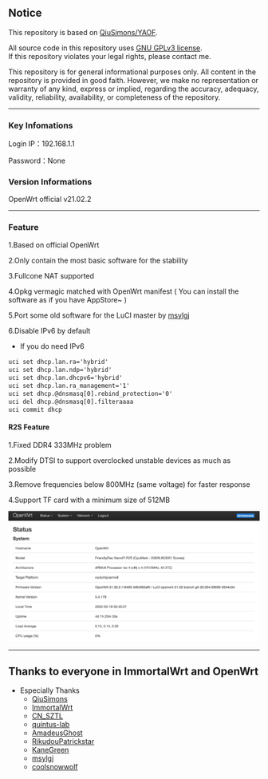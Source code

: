 
## Notice

This repository is based on [QiuSimons/YAOF](https://github.com/QiuSimons/YAOF).  

All source code in this repository uses [GNU GPLv3 license](https://www.gnu.org/licenses/gpl-3.0.html).  
If this repository violates your legal rights, please contact me.  

This repository is for general informational purposes only. All content in the repository is provided in good faith. However, we make no representation or warranty of any kind, express or implied,
regarding the accuracy, adequacy, validity, reliability, availability, or completeness of the repository.  

---
### Key Infomations

Login IP：192.168.1.1 

Password：None

### Version Informations

OpenWrt official v21.02.2

---
### Feature

1.Based on official OpenWrt

2.Only contain the most basic software for the stability

3.Fullcone NAT supported

4.Opkg vermagic matched with OpenWrt manifest ( You can install the software as if you have AppStore~ )

5.Port some old software for the LuCI master by [msylgj](https://github.com/msylgj)

6.Disable IPv6 by default

  * If you do need IPv6

```
uci set dhcp.lan.ra='hybrid'
uci set dhcp.lan.ndp='hybrid'
uci set dhcp.lan.dhcpv6='hybrid'
uci set dhcp.lan.ra_management='1'
uci set dhcp.@dnsmasq[0].rebind_protection='0'
uci del dhcp.@dnsmasq[0].filteraaaa
uci commit dhcp
```
#### R2S Feature

1.Fixed DDR4 333MHz problem

2.Modify DTSI to support overclocked unstable devices as much as possible

3.Remove frequencies below 800MHz (same voltage) for faster response

4.Support TF card with a minimum size of 512MB

![](/Screenshots/main.jpg)

---
## Thanks to everyone in ImmortalWrt and OpenWrt

* Especially Thanks
  * [QiuSimons](https://github.com/QiuSimons)
  * [ImmortalWrt](https://github.com/immortalwrt)
  * [CN_SZTL](https://github.com/1715173329)
  * [quintus-lab](https://github.com/quintus-lab)
  * [AmadeusGhost](https://github.com/AmadeusGhost)
  * [RikudouPatrickstar](https://github.com/RikudouPatrickstar)
  * [KaneGreen](https://github.com/KaneGreen)
  * [msylgj](https://github.com/msylgj)
  * [coolsnowwolf](https://github.com/coolsnowwolf)
